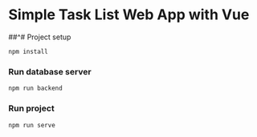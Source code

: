 # Simple Task List Web App with Vue

##^# Project setup
```
npm install
```

### Run database server
```
npm run backend
```

### Run project
```
npm run serve
```
